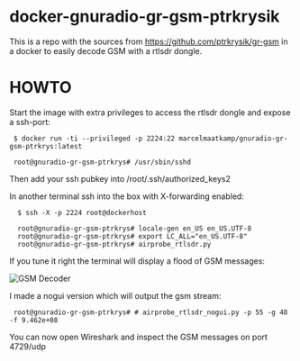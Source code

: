 # docker-gnuradio-gr-gsm-ptrkrysik

This is a repo with the sources from https://github.com/ptrkrysik/gr-gsm in a docker to easily decode GSM with a rtlsdr dongle.

# HOWTO 

Start the image with extra privileges to access the rtlsdr dongle and expose a ssh-port: 
```
 $ docker run -ti --privileged -p 2224:22 marcelmaatkamp/gnuradio-gr-gsm-ptrkrys:latest
 
 root@gnuradio-gr-gsm-ptrkrys# /usr/sbin/sshd
```
Then add your ssh pubkey into /root/.ssh/authorized_keys2

In another terminal ssh into the box with X-forwarding enabled:
```
  $ ssh -X -p 2224 root@dockerhost
  
  root@gnuradio-gr-gsm-ptrkrys# locale-gen en_US en_US.UTF-8
  root@gnuradio-gr-gsm-ptrkrys# export LC_ALL="en_US.UTF-8"
  root@gnuradio-gr-gsm-ptrkrys# airprobe_rtlsdr.py
```

If you tune it right the terminal will display a flood of GSM messages:

![GSM Decoder](https://04a27ff1-a-62cb3a1a-s-sites.googlegroups.com/site/marcelmaatkamp/home/gsm-decoding-with-a-rtlsdr-dongle-and-ptrkrysik-s-gr-gsm/Schermafbeelding%202015-04-03%20om%2015.40.04.png)

I made a nogui version which will output the gsm stream:
```
 root@gnuradio-gr-gsm-ptrkrys# # airprobe_rtlsdr_nogui.py -p 55 -g 48 -f 9.462e+08
```

You can now open Wireshark and inspect the GSM messages on port 4729/udp
